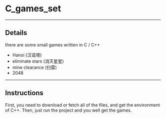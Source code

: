 # C_games_set
---
## Details
there are some small games written in C / C++
* Hanoi (汉诺塔)
* eliminate stars (消灭星星)
* mine clearance (扫雷)
* 2048
---
## Instructions
First, you need to download or fetch all of the files, and get the environment of C++. 
Then, just run the project and you well get the games.
